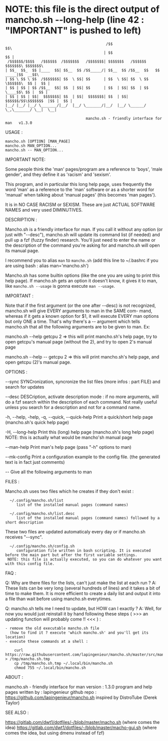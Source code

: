 # NOTE: this file is the direct output of mancho.sh --long-help (line 42 : "IMPORTANT" is pushed to left)


	                                             /$$                             $$\
	                                            | $$                             $$ |
	 /$$$$$$/$$$$   /$$$$$$  /$$$$$$$   /$$$$$$$| $$$$$$$   /$$$$$$     $$$$$$$\ $$$$$$$\
	| $$_  $$_  $$ |____  $$| $$__  $$ /$$_____/| $$__  $$ /$$__  $$   $$  _____|$$  __$$\
	| $$ \ $$ \ $$  /$$$$$$$| $$  \ $$| $$      | $$  \ $$| $$  \ $$   \$$$$$$\  $$ |  $$ |
	| $$ | $$ | $$ /$$__  $$| $$  | $$| $$      | $$  | $$| $$  | $$    \____$$\ $$ |  $$ |
	| $$ | $$ | $$|  $$$$$$$| $$  | $$|  $$$$$$$| $$  | $$|  $$$$$$/$$\$$$$$$$  |$$ |  $$ |
	|__/ |__/ |__/ \_______/|__/  |__/ \_______/|__/  |__/ \______/ \_,\_______/ \__|  \__|

                                        mancho.sh - friendly interface for man   v1.3.0


USAGE :

	mancho.sh [OPTION] [MAN_PAGE]
	mancho.sh MAN_OPTION...
	mancho.sh -- MAN_OPTION...

IMPORTANT NOTE:

   Some people think the 'man' pages/program are a reference to 'boys', 'male gender', and they define it as 'racism' and 'sexism'.

   This program, and in particular this long help page, uses frequently the word 'man' as a reference to the 'man' software or as a shorter
   word for 'manual' when talking about 'manual pages' (this becomes 'man pages').

   It is in NO CASE RACISM or SEXISM. These are just ACTUAL SOFTWARE NAMES and very used DIMINUTIVES.

DESCRIPTION :

   Mancho.sh is a friendly interface for man. If you call it without any option (or just with "--desc"), mancho.sh will update its command
   list (if needed) and pull up a fzf (fuzzy finder) research. You'll just need to enter the name or the description of the command you're
   asking for and mancho.sh will open its manual page.

   I recommend you to alias `man` to `mancho.sh` (add this line to ~/.bashrc if you are using bash : alias man='mancho.sh')

   Mancho.sh has some builtin options (like the one you are using to print this help page). If mancho.sh gets an option it doesn't know, it
   gives it to man, like `mancho.sh --usage` is gonna execute `man --usage`.

   IMPORTANT :
   
   Note that if the first argument (or the one after --desc) is not recognized, mancho.sh will give EVERY arguments to man in the SAME com-
   mand, whereas if it gets a known option for $1, it will execute EVERY man options but only ONE a time. That's why there's a -- argument
   which tells mancho.sh that all the following arguments are to be given to man. Ex:

   mancho.sh --help getcpu 2
     => this will print mancho.sh's help page, try to open getcpu's manual page (without the 2), and try to open 2's manual page

   mancho.sh --help -- getcpu 2
     => this will print mancho.sh's help page, and open getcpu (2)'s manual page.

OPTIONS :

   --sync
      SYNCronization, syncronize the list files (more infos : part FILE) and search for updates

   --desc
      DESCription, activate description mode : if no more arguments, will do a fzf search within the description of each command.
      Not really useful unless you search for a description and not for a command name.

   -h, --help, -help, -q, --quick, --quick-help
      Print a quick/short help page (mancho.sh's quick help page)

   -H, --long-help
      Print this (long) help page (mancho.sh's long help page)
      NOTE: this is actually what would be mancho'sh manual page

   --man-help
      Print man's help page (pass "-h" options to man)

   --mk-config
      Print a configuration example to the config file.
      (the generated text is in fact just comments)

   --
      Give all the following arguments to man

FILES :

   Mancho.sh uses two files which he creates if they don't exist :
   
      ~/.config/mancho.sh/list
         list of the installed manual pages (command names)

      ~/.config/mancho.sh/list.desc
         list of the installed manual pages (command names) followed by a short description

   These two files are updated automaticaly every day or if mancho.sh receives "--sync".

      ~/.config/mancho.sh/config.sh
         configuration file written in bash scripting. It is executed before the main part but after the first variable settings.
	 NOTE: this file is actually executed, so you can do whatever you want with this config file.

FAQ :

   Q: Why are there files for the lists, can't just make the list at each run ?
   A: These lists can be very long (several hundreds of lines) and it takes a bit of time to make them. It is more efficient to create a
        daily list and output it into a file than wait before using mancho.sh everytimes.

   Q: mancho.sh tells me I need to update, but HOW can I exactly ?
   A: Well, for now you would just reinstall it by hand following these steps ( >>> an updating function will probably come !! <<< ) :

	- remove the old executable mancho.sh file
	  (how to find it ? execute 'which mancho.sh' and you'll get its location)
	- execute these commands at a shell :

	    curl https://raw.githubusercontent.com/lapingenieur/mancho.sh/master/src/mancho.sh > /tmp/mancho.sh.tmp
	    cp /tmp/mancho.sh.tmp ~/.local/bin/mancho.sh
	    chmod 755 ~/.local/bin/mancho.sh

ABOUT :

   mancho.sh - friendly interface for man
   version : 1.3.0
   program and help pages written by : lapingenieur
   github repo : https://github.com/lapingenieur/mancho.sh
   inspired by DistroTube (Derek Taylor)

SEE ALSO :

   https://gitlab.com/dwt1/dotfiles/-/blob/master/macho.sh			(where comes the idea)
   https://gitlab.com/dwt1/dotfiles/-/blob/master/macho-gui.sh			(where comes the idea, but using dmenu instead of fzf)

